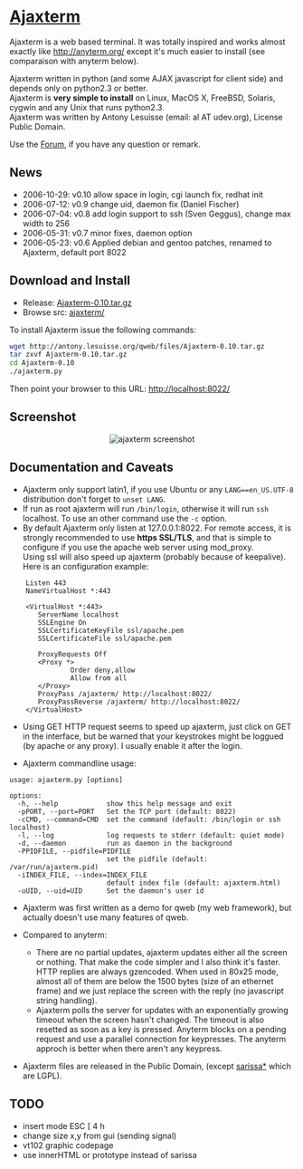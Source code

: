 # [Ajaxterm](http://antony.lesuisse.org/qweb/trac/wiki/AjaxTerm)

Ajaxterm is a web based terminal. It was totally inspired and works almost
exactly like http://anyterm.org/ except it's much easier to install (see
comparaison with anyterm below).

Ajaxterm written in python (and some AJAX javascript for client side) and
depends only on python2.3 or better.  
Ajaxterm is **very simple to install** on Linux, MacOS X, FreeBSD, Solaris,
cygwin and any Unix that runs python2.3.  
Ajaxterm was written by Antony Lesuisse (email: al AT udev.org), License Public
Domain.

Use the [Forum](/qweb/forum/viewforum.php?id=2), if you have any question or
remark.

## News

  * 2006-10-29: v0.10 allow space in login, cgi launch fix, redhat init
  * 2006-07-12: v0.9 change uid, daemon fix (Daniel Fischer)
  * 2006-07-04: v0.8 add login support to ssh (Sven Geggus), change max width
    to 256
  * 2006-05-31: v0.7 minor fixes, daemon option
  * 2006-05-23: v0.6 Applied debian and gentoo patches, renamed to Ajaxterm,
    default port 8022

## Download and Install

  * Release: [Ajaxterm-0.10.tar.gz](/qweb/files/Ajaxterm-0.10.tar.gz)
  * Browse src: [ajaxterm/](/qweb/trac/browser/trunk/ajaxterm/)

To install Ajaxterm issue the following commands:

```bash
wget http://antony.lesuisse.org/qweb/files/Ajaxterm-0.10.tar.gz
tar zxvf Ajaxterm-0.10.tar.gz
cd Ajaxterm-0.10
./ajaxterm.py
```

Then point your browser to this URL: <http://localhost:8022/>

## Screenshot

<center><img src="/qweb/trac/attachment/wiki/AjaxTerm/scr.png?format=raw" alt="ajaxterm screenshot" style=""/></center>


## Documentation and Caveats

  * Ajaxterm only support latin1, if you use Ubuntu or any `LANG==en_US.UTF-8`
    distribution don't forget to `unset LANG`.
  * If run as root ajaxterm will run `/bin/login`, otherwise it will run `ssh`
    localhost. To use an other command use the `-c` option.
  * By default Ajaxterm only listen at 127.0.0.1:8022. For remote access, it is
    strongly recommended to use **https SSL/TLS**, and that is simple to
    configure if you use the apache web server using mod_proxy.  
    Using ssl will also speed up ajaxterm (probably because of keepalive).  
    Here is an configuration example:

```
    Listen 443
    NameVirtualHost *:443

    <VirtualHost *:443>
       ServerName localhost
       SSLEngine On
       SSLCertificateKeyFile ssl/apache.pem
       SSLCertificateFile ssl/apache.pem

       ProxyRequests Off
       <Proxy *>
               Order deny,allow
               Allow from all
       </Proxy>
       ProxyPass /ajaxterm/ http://localhost:8022/
       ProxyPassReverse /ajaxterm/ http://localhost:8022/
    </VirtualHost>
```

 * Using GET HTTP request seems to speed up ajaxterm, just click on GET in the
   interface, but be warned that your keystrokes might be loggued (by apache or
   any proxy). I usually enable it after the login.

 * Ajaxterm commandline usage:

```
usage: ajaxterm.py [options]

options:
  -h, --help            show this help message and exit
  -pPORT, --port=PORT   Set the TCP port (default: 8022)
  -cCMD, --command=CMD  set the command (default: /bin/login or ssh localhost)
  -l, --log             log requests to stderr (default: quiet mode)
  -d, --daemon          run as daemon in the background
  -PPIDFILE, --pidfile=PIDFILE
                        set the pidfile (default: /var/run/ajaxterm.pid)
  -iINDEX_FILE, --index=INDEX_FILE
                        default index file (default: ajaxterm.html)
  -uUID, --uid=UID      Set the daemon's user id
```

  * Ajaxterm was first written as a demo for qweb (my web framework), but
    actually doesn't use many features of qweb.

  * Compared to anyterm:
    * There are no partial updates, ajaxterm updates either all the screen or
      nothing. That make the code simpler and I also think it's faster. HTTP
      replies are always gzencoded. When used in 80x25 mode, almost all of
      them are below the 1500 bytes (size of an ethernet frame) and we just
      replace the screen with the reply (no javascript string handling).
    * Ajaxterm polls the server for updates with an exponentially growing
      timeout when the screen hasn't changed. The timeout is also resetted as
      soon as a key is pressed. Anyterm blocks on a pending request and use a
      parallel connection for keypresses. The anyterm approch is better
      when there aren't any keypress.

  * Ajaxterm files are released in the Public Domain, (except
    [sarissa*](http://sarissa.sourceforge.net/doc/) which are LGPL).

## TODO

  * insert mode ESC [ 4 h
  * change size x,y from gui (sending signal)
  * vt102 graphic codepage
  * use innerHTML or prototype instead of sarissa


